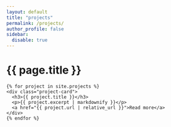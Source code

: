 ```yaml
---
layout: default
title: "projects"
permalink: /projects/
author_profile: false
sidebar:
  disable: true
---
```


<div class="projects-page-wrapper">
  <div class="projects-grid">
    <h1 class="page__title">{{ page.title }}</h1>

    {% for project in site.projects %}
    <div class="project-card">
      <h3>{{ project.title }}</h3>
      <p>{{ project.excerpt | markdownify }}</p>
      <a href="{{ project.url | relative_url }}">Read more</a>
    </div>
    {% endfor %}
  </div>
</div>
